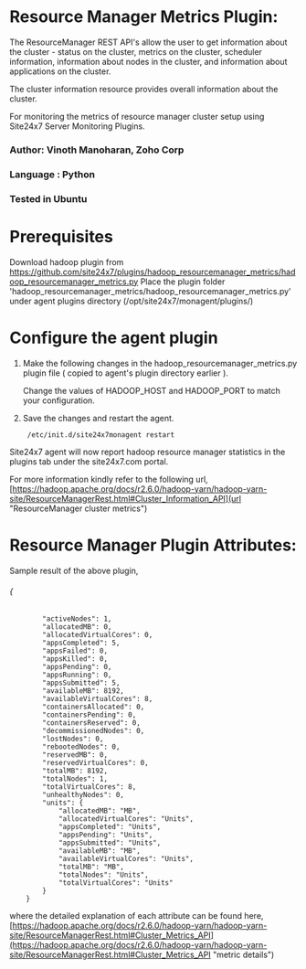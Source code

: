 Resource Manager Metrics Plugin:
================================

The ResourceManager REST API's allow the user to get information about the cluster - status on the cluster, metrics on the cluster, scheduler information, information about nodes in the cluster, and information about applications on the cluster.

The cluster information resource provides overall information about the cluster. 

For monitoring the metrics of resource manager cluster setup using Site24x7 Server Monitoring Plugins. 
  
### Author: Vinoth Manoharan, Zoho Corp
### Language : Python
### Tested in Ubuntu

Prerequisites
=============

Download hadoop plugin from https://github.com/site24x7/plugins/hadoop_resourcemanager_metrics/hadoop_resourcemanager_metrics.py
Place the plugin folder 'hadoop_resourcemanager_metrics/hadoop_resourcemanager_metrics.py' under agent plugins directory (/opt/site24x7/monagent/plugins/)


Configure the agent plugin
==========================
 
1. Make the following changes in the hadoop_resourcemanager_metrics.py plugin file ( copied to agent's plugin directory earlier ).
 
	Change the values of HADOOP_HOST and HADOOP_PORT to match your configuration.
 
2. Save the changes and restart the agent.
 
		/etc/init.d/site24x7monagent restart

Site24x7 agent will now report hadoop resource manager statistics in the plugins tab under the site24x7.com portal.

For more information kindly refer to the following url,
[https://hadoop.apache.org/docs/r2.6.0/hadoop-yarn/hadoop-yarn-site/ResourceManagerRest.html#Cluster_Information_API](url "ResourceManager cluster metrics") 


Resource Manager Plugin Attributes:
===========================

Sample result of the above plugin,
		
###### {
		    "activeNodes": 1,
		    "allocatedMB": 0,
		    "allocatedVirtualCores": 0,
		    "appsCompleted": 5,
		    "appsFailed": 0,
		    "appsKilled": 0,
		    "appsPending": 0,
		    "appsRunning": 0,
		    "appsSubmitted": 5,
		    "availableMB": 8192,
		    "availableVirtualCores": 8,
		    "containersAllocated": 0,
		    "containersPending": 0,
		    "containersReserved": 0,
		    "decommissionedNodes": 0,
		    "lostNodes": 0,
		    "rebootedNodes": 0,
		    "reservedMB": 0,
		    "reservedVirtualCores": 0,
		    "totalMB": 8192,
		    "totalNodes": 1,
		    "totalVirtualCores": 8,
		    "unhealthyNodes": 0,
		    "units": {
		        "allocatedMB": "MB",
		        "allocatedVirtualCores": "Units",
		        "appsCompleted": "Units",
		        "appsPending": "Units",
		        "appsSubmitted": "Units",
		        "availableMB": "MB",
		        "availableVirtualCores": "Units",
		        "totalMB": "MB",
		        "totalNodes": "Units",
		        "totalVirtualCores": "Units"
		    }
		}

where the detailed explanation of each attribute can be found here,
[https://hadoop.apache.org/docs/r2.6.0/hadoop-yarn/hadoop-yarn-site/ResourceManagerRest.html#Cluster_Metrics_API](https://hadoop.apache.org/docs/r2.6.0/hadoop-yarn/hadoop-yarn-site/ResourceManagerRest.html#Cluster_Metrics_API "metric details") 


		 